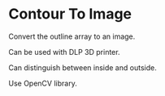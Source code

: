 # Contour To Image

Convert the outline array to an image.

Can be used with DLP 3D printer.

Can distinguish between inside and outside.

Use OpenCV library.